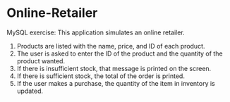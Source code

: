 # Online-Retailer
MySQL exercise: This application simulates an online retailer.
1. Products are listed with the name, price, and ID of each product.
2. The user is asked to enter the ID of the product and the quantity of the product wanted.
3. If there is insufficient stock, that message is printed on the screen.
4. If there is sufficient stock, the total of the order is printed.
5. If the user makes a purchase, the quantity of the item in inventory is updated.  
